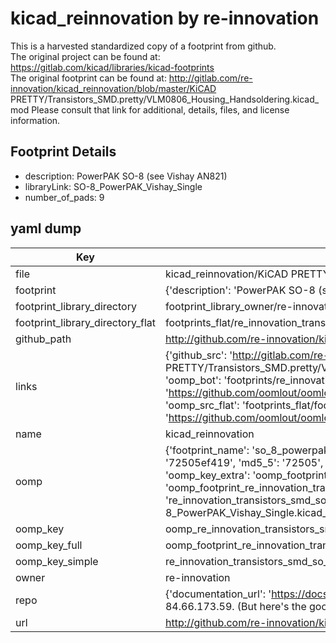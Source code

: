 # kicad_reinnovation by re-innovation  
This is a harvested standardized copy of a footprint from github.  
The original project can be found at:  
https://gitlab.com/kicad/libraries/kicad-footprints  
The original footprint can be found at:
http://gitlab.com/re-innovation/kicad_reinnovation/blob/master/KiCAD PRETTY/Transistors_SMD.pretty/VLM0806_Housing_Handsoldering.kicad_mod
Please consult that link for additional, details, files, and license information.  
## Footprint Details
* description: PowerPAK SO-8 (see Vishay AN821)  
* libraryLink: SO-8_PowerPAK_Vishay_Single  
* number_of_pads: 9  
## yaml dump  
| Key | Value |  
| --- | --- |  
| file | kicad_reinnovation/KiCAD PRETTY/Transistors_SMD.pretty/SO-8_PowerPAK_Vishay_Single.kicad_mod |  
| footprint | {'description': 'PowerPAK SO-8 (see Vishay AN821)', 'libraryLink': 'SO-8_PowerPAK_Vishay_Single', 'number_of_pads': 9} |  
| footprint_library_directory | footprint_library_owner/re-innovation_kicad_reinnovation |  
| footprint_library_directory_flat | footprints_flat/re_innovation_transistors_smd_so_8_powerpak_vishay_single/working |  
| github_path | http://github.com/re-innovation/kicad_reinnovation/blob/master/KiCAD PRETTY/Transistors_SMD.pretty/SO-8_PowerPAK_Vishay_Single.kicad_mod |  
| links | {'github_src': 'http://gitlab.com/re-innovation/kicad_reinnovation/blob/master/KiCAD PRETTY/Transistors_SMD.pretty/VLM0806_Housing_Handsoldering.kicad_mod', 'github_src_repo': 'https://gitlab.com/kicad/libraries/kicad-footprints', 'oomp_bot': 'footprints/re_innovation_transistors_smd_so_8_powerpak_vishay_single/working', 'oomp_bot_github': 'https://github.com/oomlout/oomlout_oomp_footprint_bot/tree/main/footprints/re_innovation_transistors_smd_so_8_powerpak_vishay_single/working', 'oomp_src_flat': 'footprints_flat/footprints_flat/re_innovation_transistors_smd_so_8_powerpak_vishay_single/working', 'oomp_src_flat_github': 'https://github.com/oomlout/oomlout_oomp_footprint_src/tree/main/footprints_flat/re_innovation_transistors_smd_so_8_powerpak_vishay_single/working'} |  
| name | kicad_reinnovation |  
| oomp | {'footprint_name': 'so_8_powerpak_vishay_single', 'library_name': 'transistors_smd', 'md5': '72505ef4199b3f3718955fa7e9a37ae7', 'md5_10': '72505ef419', 'md5_5': '72505', 'md5_6': '72505e', 'oomp_key': 'oomp_re_innovation_transistors_smd_so_8_powerpak_vishay_single', 'oomp_key_extra': 'oomp_footprint_re_innovation_transistors_smd_so_8_powerpak_vishay_single', 'oomp_key_full': 'oomp_footprint_re_innovation_transistors_smd_so_8_powerpak_vishay_single_72505e', 'oomp_key_simple': 're_innovation_transistors_smd_so_8_powerpak_vishay_single', 'original_filename': 'kicad_reinnovation/KiCAD PRETTY/Transistors_SMD.pretty/SO-8_PowerPAK_Vishay_Single.kicad_mod', 'owner_name': 're_innovation'} |  
| oomp_key | oomp_re_innovation_transistors_smd_so_8_powerpak_vishay_single |  
| oomp_key_full | oomp_footprint_re_innovation_transistors_smd_so_8_powerpak_vishay_single |  
| oomp_key_simple | re_innovation_transistors_smd_so_8_powerpak_vishay_single |  
| owner | re-innovation |  
| repo | {'documentation_url': 'https://docs.github.com/rest/overview/resources-in-the-rest-api#rate-limiting', 'message': "API rate limit exceeded for 84.66.173.59. (But here's the good news: Authenticated requests get a higher rate limit. Check out the documentation for more details.)"} |  
| url | http://github.com/re-innovation/kicad_reinnovation |  


